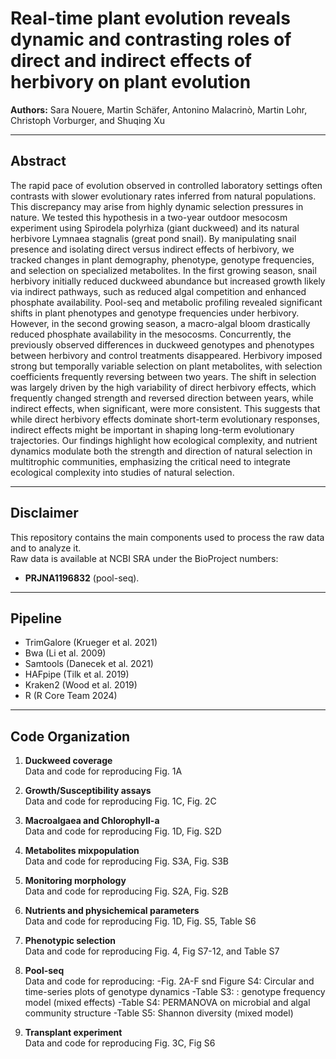 # Real-time plant evolution reveals dynamic and contrasting roles of direct and indirect effects of herbivory on plant evolution

**Authors:** Sara Nouere, Martin Schäfer, Antonino Malacrinò, Martin Lohr, Christoph Vorburger, and Shuqing Xu

---

## Abstract
The rapid pace of evolution observed in controlled laboratory settings often contrasts with slower evolutionary rates inferred from natural populations. This discrepancy may arise from highly dynamic selection pressures in nature. We tested this hypothesis in a two-year outdoor mesocosm experiment using Spirodela polyrhiza (giant duckweed) and its natural herbivore Lymnaea stagnalis (great pond snail). By manipulating snail presence and isolating direct versus indirect effects of herbivory, we tracked changes in plant demography, phenotype, genotype frequencies, and selection on specialized metabolites. In the first growing season, snail herbivory initially reduced duckweed abundance but increased growth likely via indirect pathways, such as reduced algal competition and enhanced phosphate availability. Pool-seq and metabolic profiling revealed significant shifts in plant phenotypes and genotype frequencies under herbivory. However, in the second growing season, a macro-algal bloom drastically reduced phosphate availability in the mesocosms. Concurrently, the previously observed differences in duckweed genotypes and phenotypes between herbivory and control treatments disappeared. Herbivory imposed strong but temporally variable selection on plant metabolites, with selection coefficients frequently reversing between two years. The shift in selection was largely driven by the high variability of direct herbivory effects, which frequently changed strength and reversed direction between years, while indirect effects, when significant, were more consistent. This suggests that while direct herbivory effects dominate short-term evolutionary responses, indirect effects might be important in shaping long-term evolutionary trajectories. Our findings highlight how ecological complexity, and nutrient dynamics modulate both the strength and direction of natural selection in multitrophic communities, emphasizing the critical need to integrate ecological complexity into studies of natural selection.

---

## Disclaimer
This repository contains the main components used to process the raw data and to analyze it.  
Raw data is available at NCBI SRA under the BioProject numbers:   
- **PRJNA1196832** (pool-seq).  

---

## Pipeline
- TrimGalore (Krueger et al. 2021)  
- Bwa (Li et al. 2009)  
- Samtools (Danecek et al. 2021)  
- HAFpipe (Tilk et al. 2019)  
- Kraken2 (Wood et al. 2019)  
- R (R Core Team 2024)  

---

## Code Organization
1. **Duckweed coverage**  
   Data and code for reproducing Fig. 1A   

2. **Growth/Susceptibility assays**  
   Data and code for reproducing Fig. 1C, Fig. 2C

3. **Macroalgaea and Chlorophyll-a**  
   Data and code for reproducing Fig. 1D, Fig. S2D

4. **Metabolites mixpopulation**  
   Data and code for reproducing Fig. S3A, Fig. S3B

5. **Monitoring morphology**  
   Data and code for reproducing Fig. S2A, Fig. S2B  

6. **Nutrients and physichemical parameters**  
   Data and code for reproducing Fig. 1D, Fig. S5, Table S6

7. **Phenotypic selection**  
   Data and code for reproducing Fig. 4, Fig S7-12, and Table S7    

6. **Pool-seq**  
   Data and code for reproducing:
   -Fig. 2A-F snd Figure S4: Circular and time-series plots of genotype dynamics
   -Table S3: : genotype frequency model (mixed effects)
   -Table S4: PERMANOVA on microbial and algal community structure
   -Table S5: Shannon diversity (mixed model) 

7. **Transplant experiment**  
   Data and code for reproducing Fig. 3C, Fig S6   
 
